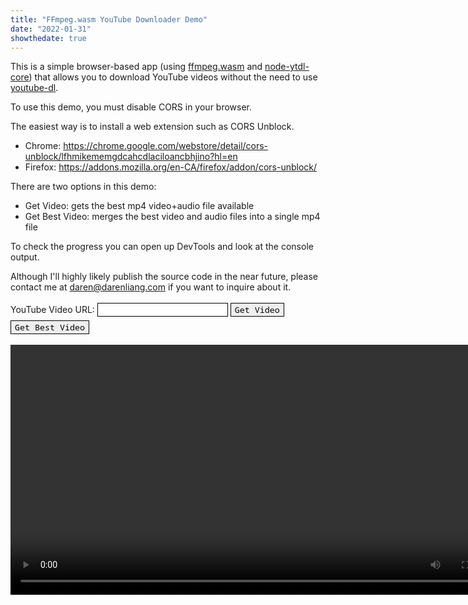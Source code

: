 ```yaml
---
title: "FFmpeg.wasm YouTube Downloader Demo"
date: "2022-01-31"
showthedate: true
---
```


This is a simple browser-based app (using [ffmpeg.wasm](https://github.com/ffmpegwasm/ffmpeg.wasm) and [node-ytdl-core](https://github.com/fent/node-ytdl-core)) that allows you to download YouTube videos without the need to use [youtube-dl](https://youtube-dl.org/).

To use this demo, you must disable CORS in your browser.

The easiest way is to install a web extension such as CORS Unblock.

* Chrome: https://chrome.google.com/webstore/detail/cors-unblock/lfhmikememgdcahcdlaciloancbhjino?hl=en
* Firefox: https://addons.mozilla.org/en-CA/firefox/addon/cors-unblock/

There are two options in this demo:

* Get Video: gets the best mp4 video+audio file available
* Get Best Video: merges the best video and audio files into a single mp4 file

To check the progress you can open up DevTools and look at the console output.

Although I'll highly likely publish the source code in the near future, please contact me at daren@darenliang.com if you want to inquire about it.

<style>
input, textarea, button {
  margin: 3px 0;
  font-family: 'Noto Sans Mono', monospace;
}

@media (prefers-color-scheme: dark) {
  input, textarea, button {
    border: 1px solid white;
    background-color: black;
    color: white;
  }
}

@media (prefers-color-scheme: light) {
  input, textarea, button {
    border: 1px solid black;
  }
}
</style>

<div class="boxed">
    <label>YouTube Video URL: <input type="text" id="url"></label>
    <button onclick="getVideo()">Get Video</button>
    <button onclick="getBestVideo()">Get Best Video</button>
</div>

<video id="player" height="400px" controls></video>

<script src="/js/ffmpeg-wasm-demo-controller.js?v=1.0.1"></script>
<script src="/js/ffmpeg-wasm-demo.js?v=1.0.0"></script>
